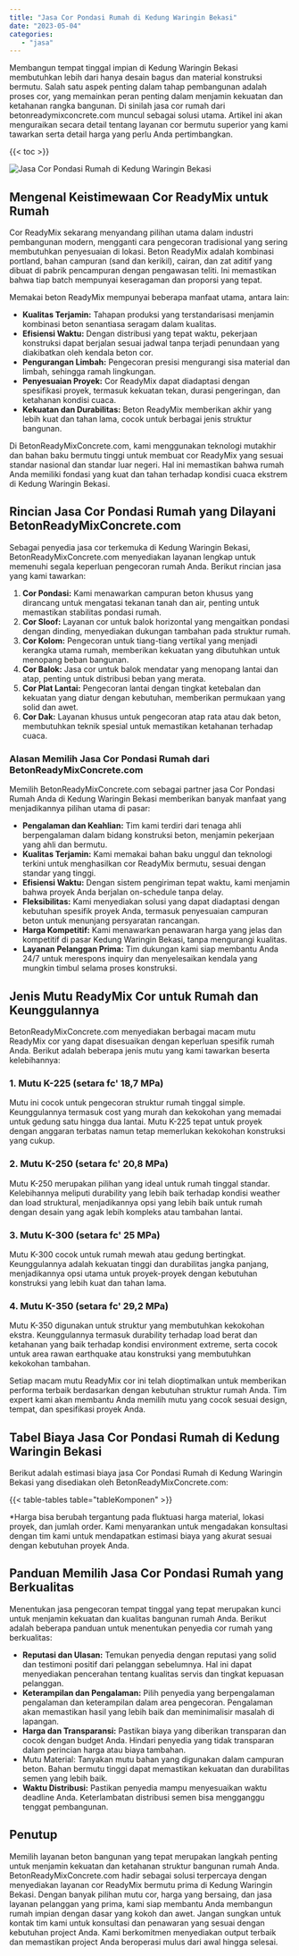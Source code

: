 ```yaml
---
title: "Jasa Cor Pondasi Rumah di Kedung Waringin Bekasi"
date: "2023-05-04"
categories: 
   - "jasa"
---
```


Membangun tempat tinggal impian di Kedung Waringin Bekasi membutuhkan lebih dari hanya desain bagus dan material konstruksi bermutu. Salah satu aspek penting dalam tahap pembangunan adalah proses cor, yang memainkan peran penting dalam menjamin kekuatan dan ketahanan rangka bangunan. Di sinilah jasa cor rumah dari betonreadymixconcrete.com muncul sebagai solusi utama. Artikel ini akan menguraikan secara detail tentang layanan cor bermutu superior yang kami tawarkan serta detail harga yang perlu Anda pertimbangkan.

{{< toc >}}

![Jasa Cor Pondasi Rumah di Kedung Waringin Bekasi](https://betoncor8.github.io/cor/harga-beton-readymix-concrete%20(2).png)

## Mengenal Keistimewaan Cor ReadyMix untuk Rumah

Cor ReadyMix sekarang menyandang pilihan utama dalam industri pembangunan modern, mengganti cara pengecoran tradisional yang sering membutuhkan penyesuaian di lokasi. Beton ReadyMix adalah kombinasi portland, bahan campuran (sand dan kerikil), cairan, dan zat aditif yang dibuat di pabrik pencampuran dengan pengawasan teliti. Ini memastikan bahwa tiap batch mempunyai keseragaman dan proporsi yang tepat.

Memakai beton ReadyMix mempunyai beberapa manfaat utama, antara lain:

- **Kualitas Terjamin:** Tahapan produksi yang terstandarisasi menjamin kombinasi beton senantiasa seragam dalam kualitas.
- **Efisiensi Waktu:** Dengan distribusi yang tepat waktu, pekerjaan konstruksi dapat berjalan sesuai jadwal tanpa terjadi penundaan yang diakibatkan oleh kendala beton cor.
- **Pengurangan Limbah:** Pengecoran presisi mengurangi sisa material dan limbah, sehingga ramah lingkungan.
- **Penyesuaian Proyek:** Cor ReadyMix dapat diadaptasi dengan spesifikasi proyek, termasuk kekuatan tekan, durasi pengeringan, dan ketahanan kondisi cuaca.
- **Kekuatan dan Durabilitas:** Beton ReadyMix memberikan akhir yang lebih kuat dan tahan lama, cocok untuk berbagai jenis struktur bangunan.

Di BetonReadyMixConcrete.com, kami menggunakan teknologi mutakhir dan bahan baku bermutu tinggi untuk membuat cor ReadyMix yang sesuai standar nasional dan standar luar negeri. Hal ini memastikan bahwa rumah Anda memiliki fondasi yang kuat dan tahan terhadap kondisi cuaca ekstrem di Kedung Waringin Bekasi.

## Rincian Jasa Cor Pondasi Rumah yang Dilayani BetonReadyMixConcrete.com

Sebagai penyedia jasa cor terkemuka di Kedung Waringin Bekasi, BetonReadyMixConcrete.com menyediakan layanan lengkap untuk memenuhi segala keperluan pengecoran rumah Anda. Berikut rincian jasa yang kami tawarkan:

1. **Cor Pondasi:** Kami menawarkan campuran beton khusus yang dirancang untuk mengatasi tekanan tanah dan air, penting untuk memastikan stabilitas pondasi rumah.
2. **Cor Sloof:** Layanan cor untuk balok horizontal yang mengaitkan pondasi dengan dinding, menyediakan dukungan tambahan pada struktur rumah.
3. **Cor Kolom:** Pengecoran untuk tiang-tiang vertikal yang menjadi kerangka utama rumah, memberikan kekuatan yang dibutuhkan untuk menopang beban bangunan.
4. **Cor Balok:** Jasa cor untuk balok mendatar yang menopang lantai dan atap, penting untuk distribusi beban yang merata.
5. **Cor Plat Lantai:** Pengecoran lantai dengan tingkat ketebalan dan kekuatan yang diatur dengan kebutuhan, memberikan permukaan yang solid dan awet.
6. **Cor Dak:** Layanan khusus untuk pengecoran atap rata atau dak beton, membutuhkan teknik spesial untuk memastikan ketahanan terhadap cuaca.

### Alasan Memilih Jasa Cor Pondasi Rumah dari BetonReadyMixConcrete.com

Memilih BetonReadyMixConcrete.com sebagai partner jasa Cor Pondasi Rumah Anda di Kedung Waringin Bekasi memberikan banyak manfaat yang menjadikannya pilihan utama di pasar:

- **Pengalaman dan Keahlian:** Tim kami terdiri dari tenaga ahli berpengalaman dalam bidang konstruksi beton, menjamin pekerjaan yang ahli dan bermutu.
- **Kualitas Terjamin:** Kami memakai bahan baku unggul dan teknologi terkini untuk menghasilkan cor ReadyMix bermutu, sesuai dengan standar yang tinggi.
- **Efisiensi Waktu:** Dengan sistem pengiriman tepat waktu, kami menjamin bahwa proyek Anda berjalan on-schedule tanpa delay.
- **Fleksibilitas:** Kami menyediakan solusi yang dapat diadaptasi dengan kebutuhan spesifik proyek Anda, termasuk penyesuaian campuran beton untuk menunjang persyaratan rancangan.
- **Harga Kompetitif:** Kami menawarkan penawaran harga yang jelas dan kompetitif di pasar Kedung Waringin Bekasi, tanpa mengurangi kualitas.
- **Layanan Pelanggan Prima:** Tim dukungan kami siap membantu Anda 24/7 untuk merespons inquiry dan menyelesaikan kendala yang mungkin timbul selama proses konstruksi.

## Jenis Mutu ReadyMix Cor untuk Rumah dan Keunggulannya

BetonReadyMixConcrete.com menyediakan berbagai macam mutu ReadyMix cor yang dapat disesuaikan dengan keperluan spesifik rumah Anda. Berikut adalah beberapa jenis mutu yang kami tawarkan beserta kelebihannya:

### 1\. Mutu K-225 (setara fc' 18,7 MPa)

Mutu ini cocok untuk pengecoran struktur rumah tinggal simple. Keunggulannya termasuk cost yang murah dan kekokohan yang memadai untuk gedung satu hingga dua lantai. Mutu K-225 tepat untuk proyek dengan anggaran terbatas namun tetap memerlukan kekokohan konstruksi yang cukup.

### 2\. Mutu K-250 (setara fc' 20,8 MPa)

Mutu K-250 merupakan pilihan yang ideal untuk rumah tinggal standar. Kelebihannya meliputi durability yang lebih baik terhadap kondisi weather dan load struktural, menjadikannya opsi yang lebih baik untuk rumah dengan desain yang agak lebih kompleks atau tambahan lantai.

### 3\. Mutu K-300 (setara fc' 25 MPa)

Mutu K-300 cocok untuk rumah mewah atau gedung bertingkat. Keunggulannya adalah kekuatan tinggi dan durabilitas jangka panjang, menjadikannya opsi utama untuk proyek-proyek dengan kebutuhan konstruksi yang lebih kuat dan tahan lama.

### 4\. Mutu K-350 (setara fc' 29,2 MPa)

Mutu K-350 digunakan untuk struktur yang membutuhkan kekokohan ekstra. Keunggulannya termasuk durability terhadap load berat dan ketahanan yang baik terhadap kondisi environment extreme, serta cocok untuk area rawan earthquake atau konstruksi yang membutuhkan kekokohan tambahan.

Setiap macam mutu ReadyMix cor ini telah dioptimalkan untuk memberikan performa terbaik berdasarkan dengan kebutuhan struktur rumah Anda. Tim expert kami akan membantu Anda memilih mutu yang cocok sesuai design, tempat, dan spesifikasi proyek Anda.

## Tabel Biaya Jasa Cor Pondasi Rumah di Kedung Waringin Bekasi

Berikut adalah estimasi biaya jasa Cor Pondasi Rumah di Kedung Waringin Bekasi yang disediakan oleh BetonReadyMixConcrete.com:

{{< table-tables table="tableKomponen" >}}

\*Harga bisa berubah tergantung pada fluktuasi harga material, lokasi proyek, dan jumlah order. Kami menyarankan untuk mengadakan konsultasi dengan tim kami untuk mendapatkan estimasi biaya yang akurat sesuai dengan kebutuhan proyek Anda.

## Panduan Memilih Jasa Cor Pondasi Rumah yang Berkualitas

Menentukan jasa pengecoran tempat tinggal yang tepat merupakan kunci untuk menjamin kekuatan dan kualitas bangunan rumah Anda. Berikut adalah beberapa panduan untuk menentukan penyedia cor rumah yang berkualitas:

- **Reputasi dan Ulasan:** Temukan penyedia dengan reputasi yang solid dan testimoni positif dari pelanggan sebelumnya. Hal ini dapat menyediakan pencerahan tentang kualitas servis dan tingkat kepuasan pelanggan.
- **Keterampilan dan Pengalaman:** Pilih penyedia yang berpengalaman pengalaman dan keterampilan dalam area pengecoran. Pengalaman akan memastikan hasil yang lebih baik dan meminimalisir masalah di lapangan.
- **Harga dan Transparansi:** Pastikan biaya yang diberikan transparan dan cocok dengan budget Anda. Hindari penyedia yang tidak transparan dalam perincian harga atau biaya tambahan.
- Mutu Material: Tanyakan mutu bahan yang digunakan dalam campuran beton. Bahan bermutu tinggi dapat memastikan kekuatan dan durabilitas semen yang lebih baik.
- **Waktu Distribusi:** Pastikan penyedia mampu menyesuaikan waktu deadline Anda. Keterlambatan distribusi semen bisa mengganggu tenggat pembangunan.

## Penutup

Memilih layanan beton bangunan yang tepat merupakan langkah penting untuk menjamin kekuatan dan ketahanan struktur bangunan rumah Anda. BetonReadyMixConcrete.com hadir sebagai solusi terpercaya dengan menyediakan layanan cor ReadyMix bermutu prima di Kedung Waringin Bekasi. Dengan banyak pilihan mutu cor, harga yang bersaing, dan jasa layanan pelanggan yang prima, kami siap membantu Anda membangun rumah impian dengan dasar yang kokoh dan awet. Jangan sungkan untuk kontak tim kami untuk konsultasi dan penawaran yang sesuai dengan kebutuhan project Anda. Kami berkomitmen menyediakan output terbaik dan memastikan project Anda beroperasi mulus dari awal hingga selesai.
